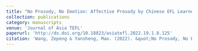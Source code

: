 ```yaml
---
title: "No Prosody, No Emotion: Affective Prosody by Chinese EFL Learners"
collection: publications
category: manuscripts
venue: 'Journal of Asia TEFL'
paperurl: 'http://dx.doi.org/10.18823/asiatefl.2022.19.1.8.125'
citation: 'Wang, Zepeng & Yansheng, Mao. (2022). &quot;No Prosody, No Emotion: Affective Prosody by Chinese EFL Learners.&quot; <i>Journal of Asia TEFL</i>. 19(1).'
---
```

